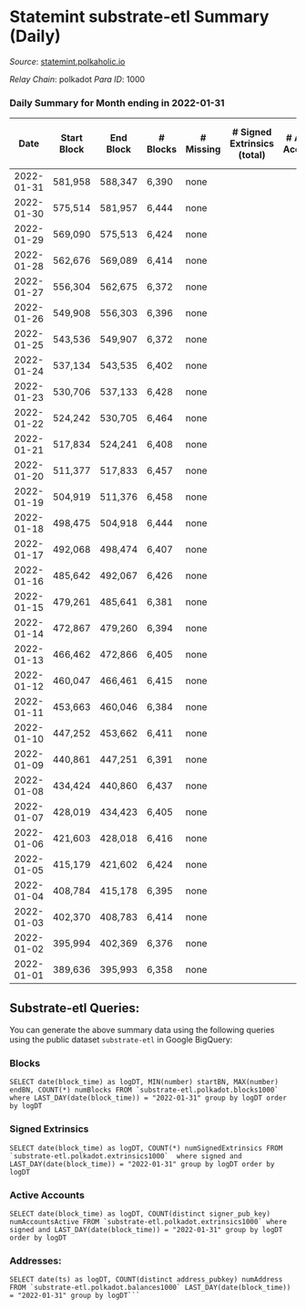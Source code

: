 # Statemint substrate-etl Summary (Daily)

_Source_: [statemint.polkaholic.io](https://statemint.polkaholic.io)

*Relay Chain*: polkadot
*Para ID*: 1000



### Daily Summary for Month ending in 2022-01-31


| Date | Start Block | End Block | # Blocks | # Missing | # Signed Extrinsics (total) | # Active Accounts | # Addresses with Balances | # Events | # Transfers | # XCM Transfers In | # XCM Transfers Out |
| ---- | ----------- | --------- | -------- | --------- | --------------------------- | ----------------- | ------------------------- | -------- | ----------- | ------------------ | ------------------- |
| 2022-01-31 | 581,958 | 588,347 | 6,390 | none  |  |  |  | 12,783 |   |   |   |
| 2022-01-30 | 575,514 | 581,957 | 6,444 | none  |  |  |  | 12,892 |   |   |   |
| 2022-01-29 | 569,090 | 575,513 | 6,424 | none  |  |  |  | 12,851 |   |   |   |
| 2022-01-28 | 562,676 | 569,089 | 6,414 | none  |  |  |  | 12,832 |   |   |   |
| 2022-01-27 | 556,304 | 562,675 | 6,372 | none  |  |  |  | 12,747 |   |   |   |
| 2022-01-26 | 549,908 | 556,303 | 6,396 | none  |  |  |  | 12,796 |   |   |   |
| 2022-01-25 | 543,536 | 549,907 | 6,372 | none  |  |  |  | 12,748 |   |   |   |
| 2022-01-24 | 537,134 | 543,535 | 6,402 | none  |  |  |  | 12,807 |   |   |   |
| 2022-01-23 | 530,706 | 537,133 | 6,428 | none  |  |  |  | 12,860 |   |   |   |
| 2022-01-22 | 524,242 | 530,705 | 6,464 | none  |  |  |  | 12,931 |   |   |   |
| 2022-01-21 | 517,834 | 524,241 | 6,408 | none  |  |  |  | 12,820 |   |   |   |
| 2022-01-20 | 511,377 | 517,833 | 6,457 | none  |  |  |  | 12,917 |   |   |   |
| 2022-01-19 | 504,919 | 511,376 | 6,458 | none  |  |  |  | 12,920 |   |   |   |
| 2022-01-18 | 498,475 | 504,918 | 6,444 | none  |  |  |  | 12,892 |   |   |   |
| 2022-01-17 | 492,068 | 498,474 | 6,407 | none  |  |  |  | 12,817 |   |   |   |
| 2022-01-16 | 485,642 | 492,067 | 6,426 | none  |  |  |  | 12,856 |   |   |   |
| 2022-01-15 | 479,261 | 485,641 | 6,381 | none  |  |  |  | 12,765 |   |   |   |
| 2022-01-14 | 472,867 | 479,260 | 6,394 | none  |  |  |  | 12,792 |   |   |   |
| 2022-01-13 | 466,462 | 472,866 | 6,405 | none  |  |  |  | 12,813 |   |   |   |
| 2022-01-12 | 460,047 | 466,461 | 6,415 | none  |  |  |  | 12,834 |   |   |   |
| 2022-01-11 | 453,663 | 460,046 | 6,384 | none  |  |  |  | 12,771 |   |   |   |
| 2022-01-10 | 447,252 | 453,662 | 6,411 | none  |  |  |  | 12,826 |   |   |   |
| 2022-01-09 | 440,861 | 447,251 | 6,391 | none  |  |  |  | 12,786 |   |   |   |
| 2022-01-08 | 434,424 | 440,860 | 6,437 | none  |  |  |  | 12,877 |   |   |   |
| 2022-01-07 | 428,019 | 434,423 | 6,405 | none  |  |  |  | 12,814 |   |   |   |
| 2022-01-06 | 421,603 | 428,018 | 6,416 | none  |  |  |  | 12,835 |   |   |   |
| 2022-01-05 | 415,179 | 421,602 | 6,424 | none  |  |  |  | 12,852 |   |   |   |
| 2022-01-04 | 408,784 | 415,178 | 6,395 | none  |  |  |  | 12,793 |   |   |   |
| 2022-01-03 | 402,370 | 408,783 | 6,414 | none  |  |  |  | 12,832 |   |   |   |
| 2022-01-02 | 395,994 | 402,369 | 6,376 | none  |  |  |  | 12,756 |   |   |   |
| 2022-01-01 | 389,636 | 395,993 | 6,358 | none  |  |  |  | 12,719 |   |   |   |

## Substrate-etl Queries:
You can generate the above summary data using the following queries using the public dataset `substrate-etl` in Google BigQuery:


### Blocks
```
SELECT date(block_time) as logDT, MIN(number) startBN, MAX(number) endBN, COUNT(*) numBlocks FROM `substrate-etl.polkadot.blocks1000`  where LAST_DAY(date(block_time)) = "2022-01-31" group by logDT order by logDT
```


### Signed Extrinsics
```
SELECT date(block_time) as logDT, COUNT(*) numSignedExtrinsics FROM `substrate-etl.polkadot.extrinsics1000`  where signed and LAST_DAY(date(block_time)) = "2022-01-31" group by logDT order by logDT
```


### Active Accounts
```
SELECT date(block_time) as logDT, COUNT(distinct signer_pub_key) numAccountsActive FROM `substrate-etl.polkadot.extrinsics1000` where signed and LAST_DAY(date(block_time)) = "2022-01-31" group by logDT order by logDT
```


### Addresses:
```
SELECT date(ts) as logDT, COUNT(distinct address_pubkey) numAddress FROM `substrate-etl.polkadot.balances1000` LAST_DAY(date(block_time)) = "2022-01-31" group by logDT```

